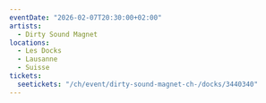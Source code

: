 ```yaml
---
eventDate: "2026-02-07T20:30:00+02:00"
artists:
  - Dirty Sound Magnet
locations:
  - Les Docks
  - Lausanne
  - Suisse
tickets:
  seetickets: "/ch/event/dirty-sound-magnet-ch-/docks/3440340"
---
```

